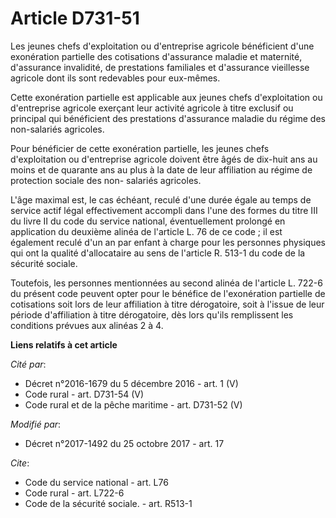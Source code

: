 # Article D731-51

Les jeunes chefs d'exploitation ou d'entreprise agricole bénéficient d'une exonération partielle des cotisations d'assurance
maladie et maternité, d'assurance invalidité, de prestations familiales et d'assurance vieillesse agricole dont ils sont
redevables pour eux-mêmes.

Cette exonération partielle est applicable aux jeunes chefs d'exploitation ou d'entreprise agricole exerçant leur activité
agricole à titre exclusif ou principal qui bénéficient des prestations d'assurance maladie du régime des non-salariés
agricoles.

Pour bénéficier de cette exonération partielle, les jeunes chefs d'exploitation ou d'entreprise agricole doivent être âgés de
dix-huit ans au moins et de quarante ans au plus à la date de leur affiliation au régime de protection sociale des non-
salariés agricoles.

L'âge maximal est, le cas échéant, reculé d'une durée égale au temps de service actif légal effectivement accompli dans l'une
des formes du titre III du livre II du code du service national, éventuellement prolongé en application du deuxième alinéa de
l'article L. 76 de ce code ; il est également reculé d'un an par enfant à charge pour les personnes physiques qui ont la
qualité d'allocataire au sens de l'article R. 513-1 du code de la sécurité sociale.

Toutefois, les personnes mentionnées au second alinéa de l'article L. 722-6 du présent code peuvent opter pour le bénéfice de
l'exonération partielle de cotisations soit lors de leur affiliation à titre dérogatoire, soit à l'issue de leur période
d'affiliation à titre dérogatoire, dès lors qu'ils remplissent les conditions prévues aux alinéas 2 à 4.

**Liens relatifs à cet article**

_Cité par_:

  - Décret n°2016-1679 du 5 décembre 2016 - art. 1 (V)
  - Code rural - art. D731-54 (V)
  - Code rural et de la pêche maritime - art. D731-52 (V)

_Modifié par_:

  - Décret n°2017-1492 du 25 octobre 2017 - art. 17

_Cite_:

  - Code du service national - art. L76
  - Code rural - art. L722-6
  - Code de la sécurité sociale. - art. R513-1

